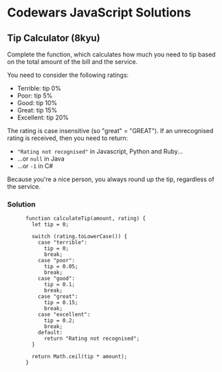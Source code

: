 # Codewars JavaScript Solutions

## Tip Calculator (8kyu)

Complete the function, which calculates how much you need to tip based on the total amount of the bill and the service.

You need to consider the following ratings:

- Terrible: tip 0%
- Poor: tip 5%
- Good: tip 10%
- Great: tip 15%
- Excellent: tip 20%

The rating is case insensitive (so "great" = "GREAT"). If an unrecognised rating is received, then you need to return:

- `"Rating not recognised"` in Javascript, Python and Ruby...
- ...or `null` in Java
- ...or `-1` in C#

Because you're a nice person, you always round up the tip, regardless of the service.

### Solution

```
      function calculateTip(amount, rating) {
        let tip = 0;

        switch (rating.toLowerCase()) {
          case "terrible":
            tip = 0;
            break;
          case "poor":
            tip = 0.05;
            break;
          case "good":
            tip = 0.1;
            break;
          case "great":
            tip = 0.15;
            break;
          case "excellent":
            tip = 0.2;
            break;
          default:
            return "Rating not recognised";
        }

        return Math.ceil(tip * amount);
      }
```
